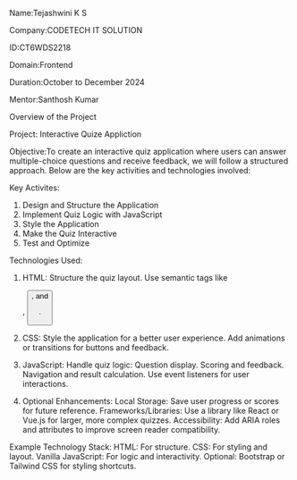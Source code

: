 Name:Tejashwini K S

Company:CODETECH IT SOLUTION

ID:CT6WDS2218

Domain:Frontend

Duration:October to December 2024

Mentor:Santhosh Kumar

Overview of the Project

Project: Interactive Quize Appliction

Objective:To create an interactive quiz application where users can answer multiple-choice questions and receive feedback, we will follow a structured approach. Below are the key activities and technologies involved:

Key Activites:
1. Design and Structure the Application
2. Implement Quiz Logic with JavaScript
3. Style the Application
4. Make the Quiz Interactive
5. Test and Optimize

Technologies Used:
1. HTML:
    Structure the quiz layout.
    Use semantic tags like <div>, <button>, and <p>.

2. CSS:
    Style the application for a better user experience.
    Add animations or transitions for buttons and feedback.

3. JavaScript:
    Handle quiz logic:
    Question display.
    Scoring and feedback.
    Navigation and result calculation.
    Use event listeners for user interactions.

4. Optional Enhancements:
  Local Storage:
    Save user progress or scores for future reference.
    Frameworks/Libraries:
    Use a library like React or Vue.js for larger, more complex quizzes.
  Accessibility:
    Add ARIA roles and attributes to improve screen reader compatibility.

Example Technology Stack:
  HTML: For structure.
  CSS: For styling and layout.
  Vanilla JavaScript: For logic and interactivity.
  Optional: Bootstrap or Tailwind CSS for styling shortcuts.
